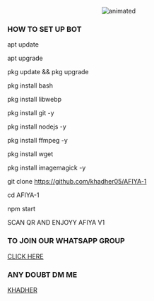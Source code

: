 <p align="center">
  <img src="https://www.linkpicture.com/q/20220327_102035.jpg" alt="animated" />
</p>

### HOW TO SET UP BOT 
   apt update

apt upgrade

pkg update && pkg upgrade

pkg install bash

pkg install libwebp

pkg install git -y

pkg install nodejs -y 

pkg install ffmpeg -y 

pkg install wget

pkg install imagemagick -y

git clone https://github.com/khadher05/AFIYA-1

cd AFIYA-1

npm start


SCAN QR AND ENJOYY AFIYA V1


### TO JOIN OUR WHATSAPP GROUP 
[CLICK HERE](https://chat.whatsapp.com/FhPPp43dYlNLi499ZJuq5X)

### ANY DOUBT DM ME 
[KHADHER]()
